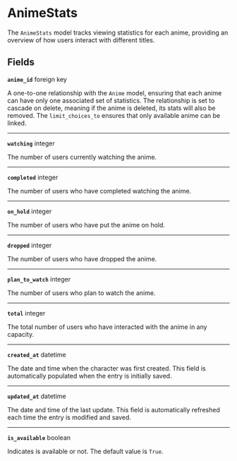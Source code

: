# AnimeStats <Badge type="danger" text="model" />

The `AnimeStats` model tracks viewing statistics for each anime, providing an overview of how users interact with different titles.

## Fields

**`anime_id`** foreign key

A one-to-one relationship with the `Anime` model, ensuring that each anime can have only one associated set of statistics. The relationship is set to cascade on delete, meaning if the anime is deleted, its stats will also be removed. The `limit_choices_to` ensures that only available anime can be linked.

---

**`watching`** integer

The number of users currently watching the anime.

---

**`completed`** integer

The number of users who have completed watching the anime.

---

**`on_hold`** integer

The number of users who have put the anime on hold.

---

**`dropped`** integer

The number of users who have dropped the anime.

---

**`plan_to_watch`** integer

The number of users who plan to watch the anime.

---

**`total`** integer

The total number of users who have interacted with the anime in any capacity.

---

**`created_at`** datetime

The date and time when the character was first created. This field is automatically populated when the entry is initially saved.

---

**`updated_at`** datetime

The date and time of the last update. This field is automatically refreshed each time the entry is modified and saved.

---

**`is_available`** boolean

Indicates is available or not. The default value is `True`.
